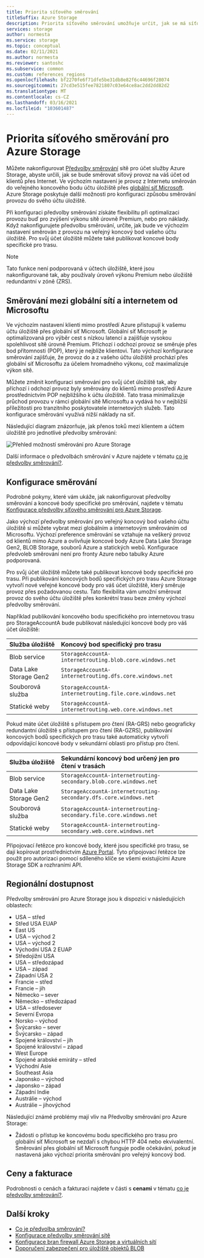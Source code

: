 ```yaml
---
title: Priorita síťového směrování
titleSuffix: Azure Storage
description: Priorita síťového směrování umožňuje určit, jak se má síťový provoz směrovat na váš účet, od klientů přes Internet.
services: storage
author: normesta
ms.service: storage
ms.topic: conceptual
ms.date: 02/11/2021
ms.author: normesta
ms.reviewer: santoshc
ms.subservice: common
ms.custom: references_regions
ms.openlocfilehash: bf2270fe6f71dfe5be31db8e82f6c44696f28074
ms.sourcegitcommit: 27cd3e515fee7821807c03e64ce8ac2dd2dd82d2
ms.translationtype: MT
ms.contentlocale: cs-CZ
ms.lasthandoff: 03/16/2021
ms.locfileid: "103601487"
---
```

# <a name="network-routing-preference-for-azure-storage"></a>Priorita síťového směrování pro Azure Storage

Můžete nakonfigurovat [Předvolby směrování](../../virtual-network/routing-preference-overview.md) sítě pro účet služby Azure Storage, abyste určili, jak se bude směrovat síťový provoz na váš účet od klientů přes Internet. Ve výchozím nastavení je provoz z Internetu směrován do veřejného koncového bodu účtu úložiště přes [globální síť Microsoft](../../networking/microsoft-global-network.md). Azure Storage poskytuje další možnosti pro konfiguraci způsobu směrování provozu do svého účtu úložiště.

Při konfiguraci předvolby směrování získáte flexibilitu při optimalizaci provozu buď pro zvýšení výkonu sítě úrovně Premium, nebo pro náklady. Když nakonfigurujete předvolbu směrování, určíte, jak bude ve výchozím nastavení směrován z provozu na veřejný koncový bod vašeho účtu úložiště. Pro svůj účet úložiště můžete také publikovat koncové body specifické pro trasu.

> [!NOTE]
> Tato funkce není podporovaná v účtech úložiště, které jsou nakonfigurované tak, aby používaly úroveň výkonu Premium nebo úložiště redundantní v zóně (ZRS).

## <a name="microsoft-global-network-versus-internet-routing"></a>Směrování mezi globální sítí a internetem od Microsoftu

Ve výchozím nastavení klienti mimo prostředí Azure přistupují k vašemu účtu úložiště přes globální síť Microsoft. Globální síť Microsoft je optimalizovaná pro výběr cest s nízkou latencí a zajišťuje vysokou spolehlivost sítě úrovně Premium. Příchozí i odchozí provoz se směruje přes bod přítomnosti (POP), který je nejblíže klientovi. Tato výchozí konfigurace směrování zajišťuje, že provoz do a z vašeho účtu úložiště prochází přes globální síť Microsoftu za účelem hromadného výkonu, což maximalizuje výkon sítě.

Můžete změnit konfiguraci směrování pro svůj účet úložiště tak, aby příchozí i odchozí provoz byly směrovány do klientů mimo prostředí Azure prostřednictvím POP nejbližšího k účtu úložiště. Tato trasa minimalizuje průchod provozu v rámci globální sítě Microsoftu a vydává ho v nejbližší příležitosti pro tranzitního poskytovatele internetových služeb. Tato konfigurace směrování využívá nižší náklady na síť.

Následující diagram znázorňuje, jak přenos toků mezi klientem a účtem úložiště pro jednotlivé předvolby směrování:

![Přehled možností směrování pro Azure Storage](media/network-routing-preference/routing-options-diagram.png)

Další informace o předvolbách směrování v Azure najdete v tématu [co je předvolby směrování?](../../virtual-network/routing-preference-overview.md).

## <a name="routing-configuration"></a>Konfigurace směrování

Podrobné pokyny, které vám ukáže, jak nakonfigurovat předvolby směrování a koncové body specifické pro směrování, najdete v tématu [Konfigurace předvolby síťového směrování pro Azure Storage](configure-network-routing-preference.md).

Jako výchozí předvolby směrování pro veřejný koncový bod vašeho účtu úložiště si můžete vybrat mezi globálním a internetovým směrováním od Microsoftu. Výchozí preference směrování se vztahuje na veškerý provoz od klientů mimo Azure a ovlivňuje koncové body Azure Data Lake Storage Gen2, BLOB Storage, souborů Azure a statických webů. Konfigurace předvoleb směrování není pro fronty Azure nebo tabulky Azure podporovaná.

Pro svůj účet úložiště můžete také publikovat koncové body specifické pro trasu. Při publikování koncových bodů specifických pro trasu Azure Storage vytvoří nové veřejné koncové body pro váš účet úložiště, který směruje provoz přes požadovanou cestu. Tato flexibilita vám umožní směrovat provoz do svého účtu úložiště přes konkrétní trasu beze změny výchozí předvolby směrování.

Například publikování koncového bodu specifického pro internetovou trasu pro StorageAccountA bude publikovat následující koncové body pro váš účet úložiště:

| Služba úložiště        | Koncový bod specifický pro trasu                                  |
| :--------------------- | :------------------------------------------------------- |
| Blob service           | `StorageAccountA-internetrouting.blob.core.windows.net`  |
| Data Lake Storage Gen2 | `StorageAccountA-internetrouting.dfs.core.windows.net`   |
| Souborová služba           | `StorageAccountA-internetrouting.file.core.windows.net`  |
| Statické weby        | `StorageAccountA-internetrouting.web.core.windows.net`   |

Pokud máte účet úložiště s přístupem pro čtení (RA-GRS) nebo geograficky redundantní úložiště s přístupem pro čtení (RA-GZRS), publikování koncových bodů specifických pro trasu také automaticky vytvoří odpovídající koncové body v sekundární oblasti pro přístup pro čtení.

| Služba úložiště        | Sekundární koncový bod určený jen pro čtení v trasách                        |
| :--------------------- | :----------------------------------------------------------------- |
| Blob service           | `StorageAccountA-internetrouting-secondary.blob.core.windows.net`  |
| Data Lake Storage Gen2 | `StorageAccountA-internetrouting-secondary.dfs.core.windows.net`   |
| Souborová služba           | `StorageAccountA-internetrouting-secondary.file.core.windows.net`  |
| Statické weby        | `StorageAccountA-internetrouting-secondary.web.core.windows.net`   |

Připojovací řetězce pro koncové body, které jsou specifické pro trasu, se dají kopírovat prostřednictvím [Azure Portal](https://portal.azure.com). Tyto připojovací řetězce lze použít pro autorizaci pomocí sdíleného klíče se všemi existujícími Azure Storage SDK a rozhraními API.

## <a name="regional-availability"></a>Regionální dostupnost

Předvolby směrování pro Azure Storage jsou k dispozici v následujících oblastech:

- USA – střed 
- Střed USA EUAP
- East US 
- USA – východ 2
- USA – východ 2 
- Východní USA 2 EUAP
- Středojižní USA
- USA – středozápad
- USA – západ 
- Západní USA 2 
- Francie – střed 
- Francie – jih 
- Německo – sever 
- Německo – středozápad 
- USA – středosever
- Severní Evropa 
- Norsko – východ 
- Švýcarsko – sever
- Švýcarsko – západ
- Spojené království – jih 
- Spojené království – západ 
- West Europe 
- Spojené arabské emiráty – střed
- Východní Asie 
- Southeast Asia 
- Japonsko – východ 
- Japonsko – západ 
- Západní Indie
- Austrálie – východ 
- Austrálie – jihovýchod 

Následující známé problémy mají vliv na Předvolby směrování pro Azure Storage:

- Žádosti o přístup ke koncovému bodu specifického pro trasu pro globální síť Microsoft se nezdaří s chybou HTTP 404 nebo ekvivalentní. Směrování přes globální síť Microsoft funguje podle očekávání, pokud je nastavená jako výchozí priorita směrování pro veřejný koncový bod.

## <a name="pricing-and-billing"></a>Ceny a fakturace

Podrobnosti o cenách a fakturaci najdete v části s **cenami** v tématu [co je předvolby směrování?](../../virtual-network/routing-preference-overview.md#pricing).

## <a name="next-steps"></a>Další kroky

- [Co je předvolba směrování?](../../virtual-network/routing-preference-overview.md)
- [Konfigurace předvolby směrování sítě](configure-network-routing-preference.md)
- [Konfigurace bran firewall Azure Storage a virtuálních sítí](storage-network-security.md)
- [Doporučení zabezpečení pro úložiště objektů BLOB](../blobs/security-recommendations.md)
